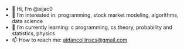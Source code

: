 - 👋 Hi, I’m @aijac0
- 👀 I’m interested in: programming, stock market modeling, algorithms, data science
- 🌱 I’m currently learning: c programming, cs theory, probability and statistics, physics
- 📫 How to reach me: aidancollinscs@gmail.com
